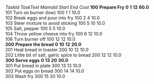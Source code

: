 *TaskId*	*TaskText*	*MamaId*	*Start*	*End*	*Cost*
**100**	**Prepare Fry**	**0**	**1**	**12**	**60.0**	
101	Turn on burner (low)	100	1	1	10.0	
102	Break eggs and pour into fry	100	2	4	10.0	
103	Steer mixture to avoid sticking	100	5	10	10.0	
105	Salt, pepper	100	5	5	10.0	
104	Throw yellow cheese into fry	100	6	12	10.0	
106	Turn burner off	100	12	12	10.0	
**200**	**Prepare the bread**	**0**	**10**	**12**	**20.0**	
201	Heat bread in toaster	200	10	12	10.0	
202	Little bit of salt, galric spice to bread	200	12	12	10.0	
**300**	**Serve eggs**	**0**	**13**	**20**	**30.0**	
301	Put bread in plate	300	13	13	10.0	
302	Put eggs on bread	300	14	14	10.0	
303	Wash fry	300	15	20	10.0	

